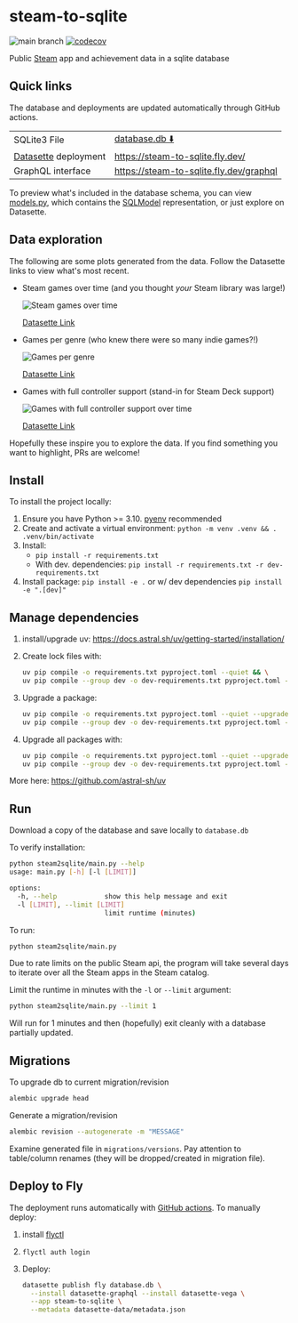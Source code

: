 # steam-to-sqlite

![main branch](https://github.com/falkben/steam-to-sqlite/actions/workflows/test.yml/badge.svg?branch=main) [![codecov](https://codecov.io/gh/falkben/steam-to-sqlite/branch/main/graph/badge.svg?token=ZPVU94M3XE)](https://codecov.io/gh/falkben/steam-to-sqlite)

Public [Steam](https://store.steampowered.com/) app and achievement data in a sqlite database

## Quick links

The database and deployments are updated automatically through GitHub actions.

| | |
|-|-|
|SQLite3 File|[database.db ⬇️](https://www.dropbox.com/s/i47qt3chrp9lr9e/database.db?dl=1) |
|[Datasette](https://datasette.io/) deployment|<https://steam-to-sqlite.fly.dev/>|
|GraphQL interface|<https://steam-to-sqlite.fly.dev/graphql>|

To preview what's included in the database schema, you can view [models.py](/steam2sqlite/models.py), which contains the [SQLModel](https://sqlmodel.tiangolo.com/) representation, or just explore on Datasette.

## Data exploration

The following are some plots generated from the data. Follow the Datasette links to view what's most recent.

- Steam games over time (and you thought _your_ Steam library was large!)

   ![Steam games over time](https://user-images.githubusercontent.com/653031/199382416-cf8c43f0-2cc5-47a5-99d7-ad7b32b41af9.png)

   [Datasette Link](https://steam-to-sqlite.fly.dev/database?sql=select%0D%0A++strftime%28%27%25Y%27%2C+steam_app.release_date%29+as+year%2C%0D%0A++sum%28count%28steam_app.pk%29%29+over+%28%0D%0A++++order+by%0D%0A++++++steam_app.release_date%0D%0A++%29+as+total%0D%0Afrom%0D%0A++steam_app%0D%0Awhere%0D%0A++steam_app.release_date+is+not+NULL%0D%0A++and+steam_app.release_date+%3E%3D+date%28%222003-01-01%22%29%0D%0A++and+steam_app.release_date+%3C+CURRENT_DATE%0D%0A++and+steam_app.type+%3D+%22game%22%0D%0Agroup+by%0D%0A++year%0D%0Aorder+by%0D%0A++steam_app.release_date+asc#g.mark=line&g.x_column=year&g.x_type=ordinal&g.y_column=total&g.y_type=quantitative)

- Games per genre (who knew there were so many indie games?!)

   ![Games per genre](https://user-images.githubusercontent.com/653031/199382566-bf2cc609-f2c3-4841-a871-3cb2605c32de.png)

   [Datasette Link](https://steam-to-sqlite.fly.dev/database?sql=select+genre.description%2C+count(steam_app.pk)+as+apps%0D%0Afrom+genre%0D%0Ajoin+genresteammapplink+on+genre_pk+%3D+genre.pk%0D%0Ajoin+steam_app+on+genresteammapplink.steam_app_pk+%3D+steam_app.pk%0D%0AGROUP+by+genre.pk%0D%0Aorder+by+apps+desc%3B#g.mark=bar&g.x_column=description&g.x_type=ordinal&g.y_column=apps&g.y_type=quantitative)

- Games with full controller support (stand-in for Steam Deck support)

   ![Games with full controller support over time](https://user-images.githubusercontent.com/653031/199390356-ad488ecd-e64b-4ca1-a5ba-0bc6ff3dd4cd.png)

   [Datasette Link](https://steam-to-sqlite.fly.dev/database?sql=select%0D%0A++strftime%28%27%25Y%27%2C+steam_app.release_date%29+as+year%2C%0D%0A++sum%28count%28steam_app.pk%29%29+over+%28%0D%0A++++order+by%0D%0A++++++steam_app.release_date%0D%0A++%29+as+total%0D%0Afrom%0D%0A++steam_app%0D%0Awhere%0D%0A++steam_app.release_date+is+not+NULL%0D%0A++and+steam_app.release_date+%3E%3D+date%28%222003-01-01%22%29%0D%0A++and+steam_app.release_date+%3C+CURRENT_DATE%0D%0A++and+steam_app.type+%3D+%22game%22%0D%0A++and+steam_app.controller_support+%3D%3D+%22full%22%0D%0Agroup+by%0D%0A++year%0D%0Aorder+by%0D%0A++steam_app.release_date+asc#g.mark=line&g.x_column=year&g.x_type=ordinal&g.y_column=total&g.y_type=quantitative)

Hopefully these inspire you to explore the data. If you find something you want to highlight, PRs are welcome!

## Install

To install the project locally:

1. Ensure you have Python >= 3.10. [pyenv](https://github.com/pyenv/pyenv) recommended
2. Create and activate a virtual environment: `python -m venv .venv && . .venv/bin/activate`
3. Install:
   - `pip install -r requirements.txt`
   - With dev. dependencies: `pip install -r requirements.txt -r dev-requirements.txt`
4. Install package: `pip install -e .` or w/ dev dependencies `pip install -e ".[dev]"`

## Manage dependencies

1. install/upgrade uv: <https://docs.astral.sh/uv/getting-started/installation/>
2. Create lock files with:

   ```sh
   uv pip compile -o requirements.txt pyproject.toml --quiet && \
   uv pip compile --group dev -o dev-requirements.txt pyproject.toml --quiet
   ```

3. Upgrade a package:

   ```sh
   uv pip compile -o requirements.txt pyproject.toml --quiet --upgrade-package PACKAGE && \
   uv pip compile --group dev -o dev-requirements.txt pyproject.toml --quiet
   ```

4. Upgrade all packages with:

   ```sh
   uv pip compile -o requirements.txt pyproject.toml --quiet --upgrade && \
   uv pip compile --group dev -o dev-requirements.txt pyproject.toml --quiet --upgrade
   ```

More here: <https://github.com/astral-sh/uv>

## Run

Download a copy of the database and save locally to `database.db`

To verify installation:

```bash
python steam2sqlite/main.py --help
usage: main.py [-h] [-l [LIMIT]]

options:
  -h, --help            show this help message and exit
  -l [LIMIT], --limit [LIMIT]
                        limit runtime (minutes)
```

To run:

```sh
python steam2sqlite/main.py
```

Due to rate limits on the public Steam api, the program will take several days to iterate over all the Steam apps in the Steam catalog.

Limit the runtime in minutes with the `-l` or `--limit` argument:

```sh
python steam2sqlite/main.py --limit 1
```

Will run for 1 minutes and then (hopefully) exit cleanly with a database partially updated.

## Migrations

To upgrade db to current migration/revision

```sh
alembic upgrade head
```

Generate a migration/revision

```sh
alembic revision --autogenerate -m "MESSAGE"
```

Examine generated file in `migrations/versions`. Pay attention to table/column renames (they will be dropped/created in migration file).

## Deploy to Fly

The deployment runs automatically with [GitHub actions](/.github/workflows/main.yml). To manually deploy:

1. install [flyctl](https://fly.io/docs/getting-started/installing-flyctl/)
2. `flyctl auth login`
3. Deploy:

    ```sh
    datasette publish fly database.db \
      --install datasette-graphql --install datasette-vega \
      --app steam-to-sqlite \
      --metadata datasette-data/metadata.json
    ```
